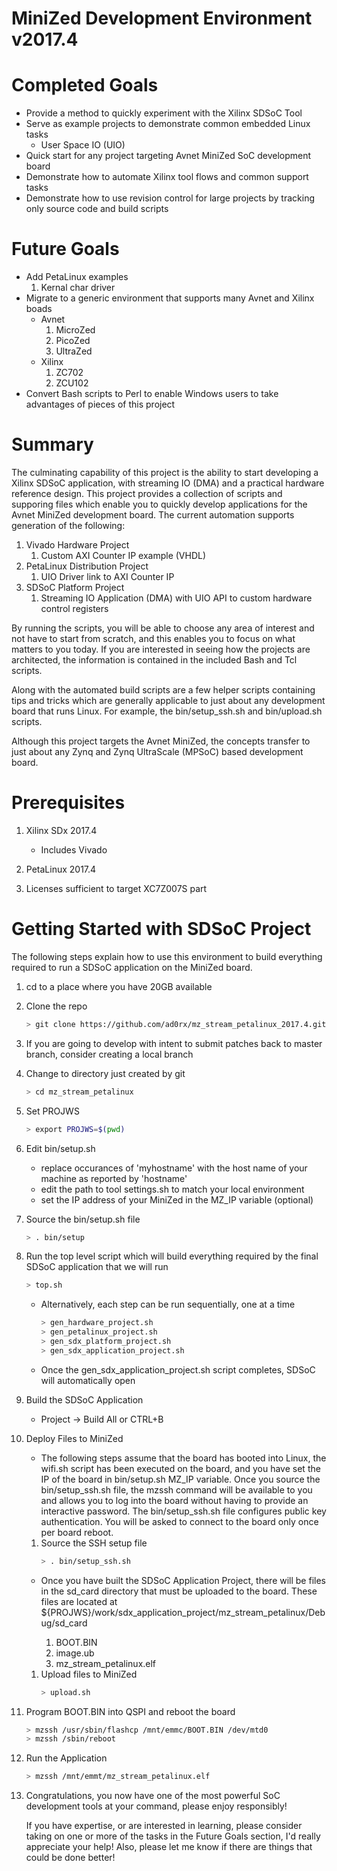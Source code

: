 # MiniZed Development Environment v2017.4

# Completed Goals 
* Provide a method to quickly experiment with the Xilinx SDSoC Tool
* Serve as example projects to demonstrate common embedded Linux tasks
  * User Space IO (UIO)
* Quick start for any project targeting Avnet MiniZed SoC development board
* Demonstrate how to automate Xilinx tool flows and common support tasks
* Demonstrate how to use revision control for large projects by tracking only source code and build scripts

# Future Goals
* Add PetaLinux examples
  1. Kernal char driver
* Migrate to a generic environment that supports many Avnet and Xilinx boads
  * Avnet
    1. MicroZed
    1. PicoZed
    1. UltraZed
  * Xilinx
    1. ZC702
    1. ZCU102    
* Convert Bash scripts to Perl to enable Windows users to take advantages of pieces of this project    

# Summary
The culminating capability of this project is the ability to start developing a Xilinx SDSoC application, with streaming IO (DMA) and a practical hardware reference design. This project provides a collection of scripts and supporing files which enable you to quickly develop applications for the Avnet MiniZed development board. The current automation supports generation of the following:

1. Vivado Hardware Project
   1. Custom AXI Counter IP example (VHDL)
1. PetaLinux Distribution Project
   1. UIO Driver link to AXI Counter IP
1. SDSoC Platform Project
   1. Streaming IO Application (DMA) with UIO API to custom hardware control registers
   
By running the scripts, you will be able to choose any area of interest and not have to start from scratch, and this enables you to focus on what matters to you today. If you are interested in seeing how the projects are architected, the information is contained in the included Bash and Tcl scripts.  

Along with the automated build scripts are a few helper scripts containing tips and tricks which are generally applicable to just about any development board that runs Linux. For example, the bin/setup_ssh.sh and bin/upload.sh scripts.

Although this project targets the Avnet MiniZed, the concepts transfer to just about any Zynq and Zynq UltraScale (MPSoC) based development board.

# Prerequisites

1. Xilinx SDx 2017.4 
   - Includes Vivado
   
1. PetaLinux 2017.4 

1. Licenses sufficient to target XC7Z007S part

# Getting Started with SDSoC Project

The following steps explain how to use this environment to build everything required to run a SDSoC application on the MiniZed board.

1. cd to a place where you have 20GB available

1. Clone the repo
   ```sh
   > git clone https://github.com/ad0rx/mz_stream_petalinux_2017.4.git mz_stream_petalinux --depth 1
   ```

1. If you are going to develop with intent to submit patches back to master branch, 
   consider creating a local branch

1. Change to directory just created by git
   ```sh
   > cd mz_stream_petalinux
   ```

5. Set PROJWS
   ```sh
   > export PROJWS=$(pwd)
   ```

1. Edit bin/setup.sh
   - replace occurances of 'myhostname' with the host name of your machine as reported by 'hostname'
   - edit the path to tool settings.sh to match your local environment
   - set the IP address of your MiniZed in the MZ_IP variable (optional)
  
1. Source the bin/setup.sh file
   ```sh
   > . bin/setup
   ```

1. Run the top level script which will build everything required by the final
   SDSoC application that we will run
   ```sh
   > top.sh
   ```
   
   - Alternatively, each step can be run sequentially, one at a time
     ```sh
     > gen_hardware_project.sh
     > gen_petalinux_project.sh
     > gen_sdx_platform_project.sh
     > gen_sdx_application_project.sh
     ```
   - Once the gen_sdx_application_project.sh script completes, SDSoC will automatically open
   
1. Build the SDSoC Application

   - Project -> Build All or CTRL+B
   
1. Deploy Files to MiniZed

   - The following steps assume that the board has booted into Linux, the wifi.sh script has been executed on the board, and you have set the IP of the board in bin/setup.sh MZ_IP variable. Once you source the bin/setup_ssh.sh file, the mzssh command will be available to you and allows you to log into the board without having to provide an interactive password. The bin/setup_ssh.sh file configures public key authentication. You will be asked to connect to the board only once per board reboot.

   1. Source the SSH setup file
      ```sh
      > . bin/setup_ssh.sh
      ```

   - Once you have built the SDSoC Application Project, there will be files in the sd_card directory that must be uploaded to the board. These files are located at ${PROJWS}/work/sdx_application_project/mz_stream_petalinux/Debug/sd_card

     1. BOOT.BIN
     1. image.ub
     1. mz_stream_petalinux.elf
     
   1. Upload files to MiniZed
      ```sh
      > upload.sh
      ```

1. Program BOOT.BIN into QSPI and reboot the board
   ```sh
   > mzssh /usr/sbin/flashcp /mnt/emmc/BOOT.BIN /dev/mtd0
   > mzssh /sbin/reboot
   ```

1. Run the Application
   ```sh
   > mzssh /mnt/emmt/mz_stream_petalinux.elf
   ```
   
1. Congratulations, you now have one of the most powerful SoC development tools at your command, please enjoy responsibly!

   If you have expertise, or are interested in learning, please consider taking on one or more of the tasks in the Future Goals section, I'd really appreciate your help! Also, please let me know if there are things that could be done better!
